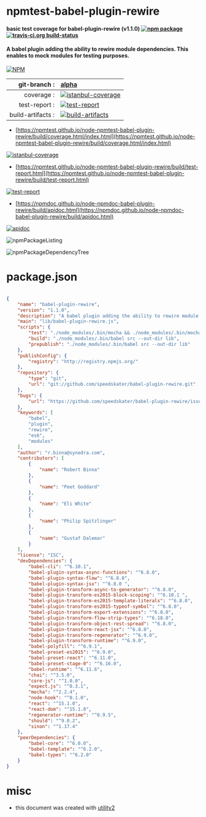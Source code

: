 # npmtest-babel-plugin-rewire

#### basic test coverage for  babel-plugin-rewire (v1.1.0)  [![npm package](https://img.shields.io/npm/v/npmtest-babel-plugin-rewire.svg?style=flat-square)](https://www.npmjs.org/package/npmtest-babel-plugin-rewire) [![travis-ci.org build-status](https://api.travis-ci.org/npmtest/node-npmtest-babel-plugin-rewire.svg)](https://travis-ci.org/npmtest/node-npmtest-babel-plugin-rewire)

#### A babel plugin adding the ability to rewire module dependencies. This enables to mock modules for testing purposes.

[![NPM](https://nodei.co/npm/babel-plugin-rewire.png?downloads=true&downloadRank=true&stars=true)](https://www.npmjs.com/package/babel-plugin-rewire)

| git-branch : | [alpha](https://github.com/npmtest/node-npmtest-babel-plugin-rewire/tree/alpha)|
|--:|:--|
| coverage : | [![istanbul-coverage](https://npmtest.github.io/node-npmtest-babel-plugin-rewire/build/coverage.badge.svg)](https://npmtest.github.io/node-npmtest-babel-plugin-rewire/build/coverage.html/index.html)|
| test-report : | [![test-report](https://npmtest.github.io/node-npmtest-babel-plugin-rewire/build/test-report.badge.svg)](https://npmtest.github.io/node-npmtest-babel-plugin-rewire/build/test-report.html)|
| build-artifacts : | [![build-artifacts](https://npmtest.github.io/node-npmtest-babel-plugin-rewire/glyphicons_144_folder_open.png)](https://github.com/npmtest/node-npmtest-babel-plugin-rewire/tree/gh-pages/build)|

- [https://npmtest.github.io/node-npmtest-babel-plugin-rewire/build/coverage.html/index.html](https://npmtest.github.io/node-npmtest-babel-plugin-rewire/build/coverage.html/index.html)

[![istanbul-coverage](https://npmtest.github.io/node-npmtest-babel-plugin-rewire/build/screenCapture.buildCi.browser.%252Ftmp%252Fbuild%252Fcoverage.lib.html.png)](https://npmtest.github.io/node-npmtest-babel-plugin-rewire/build/coverage.html/index.html)

- [https://npmtest.github.io/node-npmtest-babel-plugin-rewire/build/test-report.html](https://npmtest.github.io/node-npmtest-babel-plugin-rewire/build/test-report.html)

[![test-report](https://npmtest.github.io/node-npmtest-babel-plugin-rewire/build/screenCapture.buildCi.browser.%252Ftmp%252Fbuild%252Ftest-report.html.png)](https://npmtest.github.io/node-npmtest-babel-plugin-rewire/build/test-report.html)

- [https://npmdoc.github.io/node-npmdoc-babel-plugin-rewire/build/apidoc.html](https://npmdoc.github.io/node-npmdoc-babel-plugin-rewire/build/apidoc.html)

[![apidoc](https://npmdoc.github.io/node-npmdoc-babel-plugin-rewire/build/screenCapture.buildCi.browser.%252Ftmp%252Fbuild%252Fapidoc.html.png)](https://npmdoc.github.io/node-npmdoc-babel-plugin-rewire/build/apidoc.html)

![npmPackageListing](https://npmtest.github.io/node-npmtest-babel-plugin-rewire/build/screenCapture.npmPackageListing.svg)

![npmPackageDependencyTree](https://npmtest.github.io/node-npmtest-babel-plugin-rewire/build/screenCapture.npmPackageDependencyTree.svg)



# package.json

```json

{
    "name": "babel-plugin-rewire",
    "version": "1.1.0",
    "description": "A babel plugin adding the ability to rewire module dependencies. This enables to mock modules for testing purposes.",
    "main": "lib/babel-plugin-rewire.js",
    "scripts": {
        "test": "./node_modules/.bin/mocha && ./node_modules/.bin/mocha usage-tests",
        "build": "./node_modules/.bin/babel src --out-dir lib",
        "prepublish": "./node_modules/.bin/babel src --out-dir lib"
    },
    "publishConfig": {
        "registry": "http://registry.npmjs.org/"
    },
    "repository": {
        "type": "git",
        "url": "git://github.com/speedskater/babel-plugin-rewire.git"
    },
    "bugs": {
        "url": "https://github.com/speedskater/babel-plugin-rewire/issues"
    },
    "keywords": [
        "babel",
        "plugin",
        "rewire",
        "es6",
        "modules"
    ],
    "author": "r.binna@synedra.com",
    "contributors": [
        {
            "name": "Robert Binna"
        },
        {
            "name": "Peet Goddard"
        },
        {
            "name": "Eli White"
        },
        {
            "name": "Philip Spitzlinger"
        },
        {
            "name": "Gustaf Dalemar"
        }
    ],
    "license": "ISC",
    "devDependencies": {
        "babel-cli": "^6.10.1",
        "babel-plugin-syntax-async-functions": "^6.8.0",
        "babel-plugin-syntax-flow": "^6.8.0",
        "babel-plugin-syntax-jsx": "^6.8.0 ",
        "babel-plugin-transform-async-to-generator": "^6.8.0",
        "babel-plugin-transform-es2015-block-scoping": "^6.10.1 ",
        "babel-plugin-transform-es2015-template-literals": "^6.8.0",
        "babel-plugin-transform-es2015-typeof-symbol": "^6.8.0",
        "babel-plugin-transform-export-extensions": "^6.8.0",
        "babel-plugin-transform-flow-strip-types": "^6.18.0",
        "babel-plugin-transform-object-rest-spread": "^6.8.0",
        "babel-plugin-transform-react-jsx": "^6.8.0",
        "babel-plugin-transform-regenerator": "^6.9.0",
        "babel-plugin-transform-runtime": "^6.9.0",
        "babel-polyfill": "^6.9.1",
        "babel-preset-es2015": "^6.9.0",
        "babel-preset-react": "^6.11.0",
        "babel-preset-stage-0": "^6.16.0",
        "babel-runtime": "^6.11.6",
        "chai": "^3.5.0",
        "core-js": "^1.0.0",
        "expect.js": "^0.3.1",
        "mocha": "^2.2.4",
        "node-hook": "^0.1.0",
        "react": "^15.1.0",
        "react-dom": "^15.1.0",
        "regenerator-runtime": "^0.9.5",
        "should": "^9.0.2",
        "sinon": "^1.17.4"
    },
    "peerDependencies": {
        "babel-core": "^6.0.0",
        "babel-template": "^6.2.0",
        "babel-types": "^6.2.0"
    }
}
```



# misc
- this document was created with [utility2](https://github.com/kaizhu256/node-utility2)
